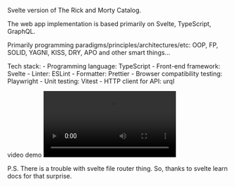 Svelte version of The Rick and Morty Catalog.

The web app implementation is based primarily on Svelte, TypeScript, GraphQL.

Primarily programming paradigms/principles/architectures/etc: OOP, FP, SOLID, YAGNI, KISS, DRY, APO and other smart things...

Tech stack:
    - Programming language: TypeScript
    - Front-end framework: Svelte
    - Linter: ESLint
    - Formatter: Prettier
    - Browser compatibility testing: Playwright
    - Unit testing: Vitest
    - HTTP client for API: urql


video demo 
![](https://github.com/oxxxxxy/The-Rick-and-Morty-Catalog/blob/main/v-svelte-ts-graphql/media/tramc-v-svelte-ts-graphql-demo-vid.mp4)

P.S.
There is a trouble with svelte file router thing. So, thanks to svelte learn docs for that surprise.

